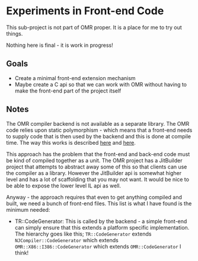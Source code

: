 # Experiments in Front-end Code

This sub-project is not part of OMR proper. It is a place for me to try out things.

Nothing here is final - it is work in progress!

## Goals

* Create a minimal front-end extension mechanism
* Maybe create a C api so that we can work with OMR without having to make the front-end part of the project itself

## Notes

The OMR compiler backend is not available as a separate library. The OMR code relies upon static 
polymorphism - which means that a front-end needs to supply code that is then used by the backend and this is
done at compile time. The way this works is described [here](https://github.com/eclipse/omr/blob/master/doc/compiler/extensible_classes/Extensible_Classes.md) and [here](https://github.com/eclipse/omr/blob/master/doc/compiler/extensible_classes/Extensible_Classes_in_OMR.md).

This approach has the problem that the front-end and back-end code must be kind of compiled together as 
a unit. The OMR project has a JitBuilder project that attempts to abstract away some of this so that clients
can use the compiler as a library. However the JitBuilder api is somewhat higher level and has a lot of scaffolding that you may not want. It would be nice to be able to expose the lower level IL api as well.

Anyway - the approach requires that even to get anything compiled and built, we need a bunch of front-end
files. This list is what I have found is the minimum needed:

* TR::CodeGenerator: This is called by the backend - a simple front-end can simply ensure that this extends a platform specific implementation. The hierarchy goes like this; `TR::CodeGenerator` extends `NJCompiler::CodeGenerator` which extends `OMR::X86::I386::CodeGenerator` which extends `OMR::CodeGenerator` I think!

